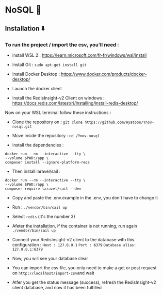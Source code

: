 # NoSQL 🚩
## Installation ⬇️
### To run the project / import the csv, you'll need :

- install WSL 2 : https://learn.microsoft.com/fr-fr/windows/wsl/install

- Install Git : ```sudo apt-get install git```

- Install Docker Desktop : https://www.docker.com/products/docker-desktop/

- Launch the docker client

- Install the RedisInsight-v2 Client on windows : https://docs.redis.com/latest/ri/installing/install-redis-desktop/ 

Now on your WSL terminal follow these instructions :

- Clone the repository on : ```git clone https://github.com/Ayatooo/Ynov-nosql.git```

- Move inside the repository : ```cd /Ynov-nosql ```

- Install the dependencies : 
```
docker run --rm --interactive --tty \
--volume $PWD:/app \
composer install --ignore-platform-reqs
```

- Then install laravel/sail :
```
docker run --rm --interactive --tty \
--volume $PWD:/app \
composer require laravel/sail --dev
```

- Copy and paste the .env.example in the .env, you don't have to  change it 

- Run : ```./vendor/bin/sail up```

- Select ```redis``` (it's the number 3)

- Afeter the installation, if the container is not running, run again ```./vendor/bin/sail up```

- Connect your RedisInsight-v2 client to the database with this configuration :
```Host : 127.0.0.1```
```Port : 6379```
```Database alias: 127.0.0.1:6379```

- Now, you will see your database clear

- You can import the csv file, you only need to make a get or post request on ```http://localhost/import-csv```and wait

- Atfer you get the status message (success), refresh the RedisInsight-v2 client database, and now it has been fulfilled

